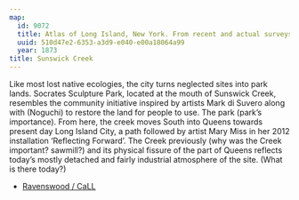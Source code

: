 ```yaml
---
map:
  id: 9072
  title: Atlas of Long Island, New York. From recent and actual surveys and records
  uuid: 510d47e2-6353-a3d9-e040-e00a18064a99
  year: 1873
title: Sunswick Creek
---
```

Like most lost native ecologies, the city turns neglected sites into park lands. Socrates Sculpture Park, located at the mouth of Sunswick Creek, resembles the community initiative inspired by artists Mark di Suvero along with (Noguchi) to restore the land for people to use. The park (park’s importance). From here, the creek moves South into Queens towards present day Long Island City, a path followed by artist Mary Miss in her 2012 installation ‘Reflecting Forward’. The Creek previously (why was the Creek important? sawmill?) and its physical fissure of the part of Queens reflects today’s mostly detached and fairly industrial atmosphere of the site. (What is there today?)

- [Ravenswood / CaLL](http://www.cityaslivinglab.org/ravenswood-r-call/)
